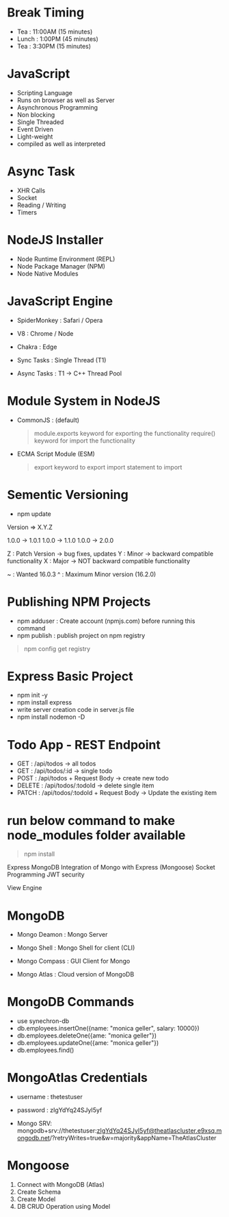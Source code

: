 # Break Timing

- Tea : 11:00AM (15 minutes)
- Lunch : 1:00PM (45 minutes)
- Tea : 3:30PM (15 minutes)

# JavaScript

- Scripting Language
- Runs on browser as well as Server
- Asynchronous Programming
- Non blocking
- Single Threaded
- Event Driven
- Light-weight
- compiled as well as interpreted

# Async Task

- XHR Calls
- Socket
- Reading / Writing
- Timers

# NodeJS Installer

- Node Runtime Environment (REPL)
- Node Package Manager (NPM)
- Node Native Modules

# JavaScript Engine

- SpiderMonkey : Safari / Opera
- V8 : Chrome / Node
- Chakra : Edge

- Sync Tasks : Single Thread (T1)
- Async Tasks : T1 -> C++ Thread Pool

# Module System in NodeJS

- CommonJS : (default)

  > module.exports keyword for exporting the functionality
  > require() keyword for import the functionality

- ECMA Script Module (ESM)

  > export keyword to export
  > import statement to import

# Sementic Versioning

- npm update

Version => X.Y.Z

1.0.0 -> 1.0.1
1.0.0 -> 1.1.0
1.0.0 -> 2.0.0

Z : Patch Version -> bug fixes, updates
Y : Minor -> backward compatible functionality
X : Major -> NOT backward compatible functionality

~ : Wanted 16.0.3
^ : Maximum Minor version (16.2.0)

# Publishing NPM Projects

- npm adduser : Create account (npmjs.com) before running this command
- npm publish : publish project on npm registry

> npm config get registry

# Express Basic Project

- npm init -y
- npm install express
- write server creation code in server.js file
- npm install nodemon -D

# Todo App - REST Endpoint

- GET : /api/todos -> all todos
- GET : /api/todos/:id -> single todo
- POST : /api/todos + Request Body -> create new todo
- DELETE : /api/todos/:todoId -> delete single item
- PATCH : /api/todos/:todoId + Request Body -> Update the existing item

# run below command to make node_modules folder available

> npm install

Express
MongoDB
Integration of Mongo with Express (Mongoose)
Socket Programming
JWT security

View Engine

# MongoDB

- Mongo Deamon : Mongo Server
- Mongo Shell : Mongo Shell for client (CLI)
- Mongo Compass : GUI Client for Mongo

- Mongo Atlas : Cloud version of MongoDB

# MongoDB Commands

- use synechron-db
- db.employees.insertOne({name: "monica geller", salary: 10000})
- db.employees.deleteOne({ame: "monica geller"})
- db.employees.updateOne({ame: "monica geller"})
- db.employees.find()

# MongoAtlas Credentials

- username : thetestuser
- password : zIgYdYq24SJyI5yf

- Mongo SRV:
  mongodb+srv://thetestuser:zIgYdYq24SJyI5yf@theatlascluster.e9xsq.mongodb.net/?retryWrites=true&w=majority&appName=TheAtlasCluster

# Mongoose

1. Connect with MongoDB (Atlas)
2. Create Schema
3. Create Model
4. DB CRUD Operation using Model
